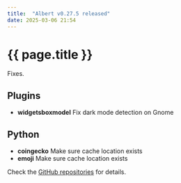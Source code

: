 ```yaml
---
title:  "Albert v0.27.5 released"
date: 2025-03-06 21:54
---
```


# {{ page.title }}

Fixes.

## Plugins

- **widgetsboxmodel** Fix dark mode detection on Gnome

## Python

- **coingecko** Make sure cache location exists
- **emoji** Make sure cache location exists

Check the [GitHub repositories](https://github.com/albertlauncher/albert/commits/v0.27.5) for details.
